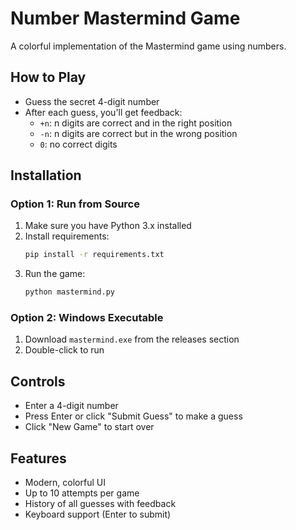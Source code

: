 # Number Mastermind Game

A colorful implementation of the Mastermind game using numbers.

## How to Play
- Guess the secret 4-digit number
- After each guess, you'll get feedback:
  - `+n`: n digits are correct and in the right position
  - `-n`: n digits are correct but in the wrong position
  - `0`: no correct digits

## Installation

### Option 1: Run from Source
1. Make sure you have Python 3.x installed
2. Install requirements:
   ```bash
   pip install -r requirements.txt
   ```
3. Run the game:
   ```bash
   python mastermind.py
   ```

### Option 2: Windows Executable
1. Download `mastermind.exe` from the releases section
2. Double-click to run

## Controls
- Enter a 4-digit number
- Press Enter or click "Submit Guess" to make a guess
- Click "New Game" to start over

## Features
- Modern, colorful UI
- Up to 10 attempts per game
- History of all guesses with feedback
- Keyboard support (Enter to submit) 